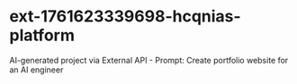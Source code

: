 # ext-1761623339698-hcqnias-platform
AI-generated project via External API - Prompt: Create portfolio website for an AI engineer

